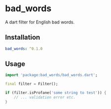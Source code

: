 # bad_words
A dart filter for English bad words.

## Installation 
``` yaml
bad_words: ^0.1.0
```

## Usage

``` dart
import 'package:bad_words/bad_words.dart';

final filter = Filter();

if (filter.isProfane('some string to test')) {
    // ... validation error etc.
}
```

